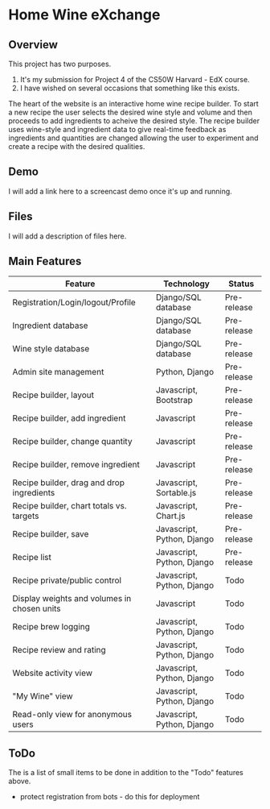 # Home Wine eXchange

## Overview
This project has two purposes.
1. It's my submission for Project 4 of the CS50W Harvard - EdX course.
2. I have wished on several occasions that something like this exists.

The heart of the website is an interactive home wine recipe builder.
To start a new recipe the user selects the desired wine style and volume 
and then proceeds to add ingredients to acheive the desired style.
The recipe builder uses wine-style and ingredient data to give real-time feedback
as ingredients and quantities are changed allowing the user to experiment and
create a recipe with the desired qualities.

## Demo
I will add a link here to a screencast demo once it's up and running.

## Files
I will add a description of files here.

## Main Features
| Feature                                     | Technology                  | Status   |
| -----------------------------------------   | --------------------------- | -------- |
| Registration/Login/logout/Profile           | Django/SQL database         | Pre-release |
| Ingredient database                         | Django/SQL database         | Pre-release |
| Wine style database                         | Django/SQL database         | Pre-release |
| Admin site management                       | Python, Django              | Pre-release |
| Recipe builder, layout                      | Javascript, Bootstrap       | Pre-release |
| Recipe builder, add ingredient              | Javascript                  | Pre-release |
| Recipe builder, change quantity             | Javascript                  | Pre-release |
| Recipe builder, remove ingredient           | Javascript                  | Pre-release |
| Recipe builder, drag and drop ingredients   | Javascript, Sortable.js     | Pre-release |
| Recipe builder, chart totals vs. targets    | Javascript, Chart.js        | Pre-release |
| Recipe builder, save                        | Javascript, Python, Django  | Pre-release |
| Recipe list                                 | Javascript, Python, Django  | Pre-release |
| Recipe private/public control               | Javascript, Python, Django  | Todo        |
| Display weights and volumes in chosen units | Javascript                  | Todo        |
| Recipe brew logging                         | Javascript, Python, Django  | Todo        |
| Recipe review and rating                    | Javascript, Python, Django  | Todo        |
| Website activity view                       | Javascript, Python, Django  | Todo        |
| "My Wine" view                              | Javascript, Python, Django  | Todo        |
| Read-only view for anonymous users          | Javascript, Python, Django  | Todo        |

## ToDo
The is a list of small items to be done in addition to the "Todo" features above.
* protect registration from bots - do this for deployment